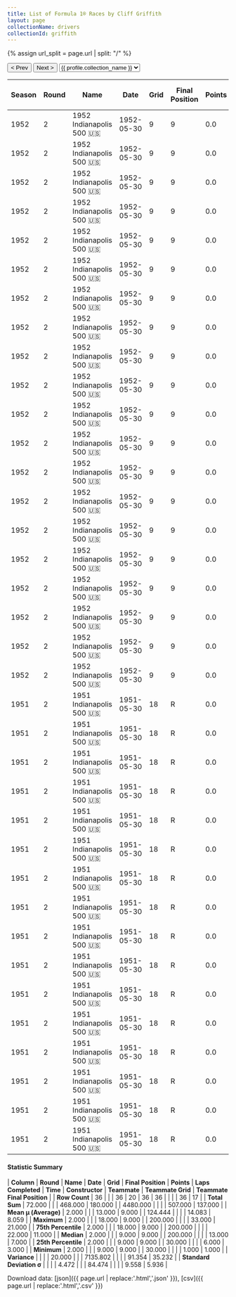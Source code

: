 ```yaml
---
title: List of Formula 1® Races by Cliff Griffith
layout: page
collectionName: drivers
collectionId: griffith
---
```


{% assign url_split = page.url | split: "/" %}
<div id="collection-navigation">
<button onclick="selector.options[selector.selectedIndex-1].value && (window.location = selector.options[selector.selectedIndex-1].value);">&lt; Prev</button>
<button onclick="selector.options[selector.selectedIndex+1].value && (window.location = selector.options[selector.selectedIndex+1].value);">Next &gt;</button>
<select id="selector" onchange="this.options[this.selectedIndex].value && (window.location = this.options[this.selectedIndex].value);">
  {% for collectionId in site.data[page.collectionName].refs %}
    {% if collectionId == page.collectionId %}
      {% assign selected = "selected" %}
    {% else %}
      {% assign selected = "" %}
    {% endif %}
    {% assign profile = site.data[page.collectionName][collectionId].profile %}
    <option value="/f1/{{ page.collectionName }}/{{ collectionId }}/{{ url_split[4] }}" {{ selected }}>{{ profile.collection_name }}</option>
  {% endfor %}
</select>
</div>

| Season | Round | Name | Date | Grid | Final Position | Points | Laps Completed | Time | Constructor | Teammate | Teammate Grid | Teammate Final Position |
|--|--|--|--|--|--|--|--|--|--|--|--|--|
| 1952 | 2 | 1952 Indianapolis 500 🇺🇸 | 1952-05-30 | 9 | 9 | 0.0 | 200 | +12:23.76 | Kurtis Kraft 🇺🇸 | [Jim Rathmann 🇺🇸](/f1/drivers/rathmann) | 10 | 2 |
| 1952 | 2 | 1952 Indianapolis 500 🇺🇸 | 1952-05-30 | 9 | 9 | 0.0 | 200 | +12:23.76 | Kurtis Kraft 🇺🇸 | [Sam Hanks 🇺🇸](/f1/drivers/hanks) | 5 | 3 |
| 1952 | 2 | 1952 Indianapolis 500 🇺🇸 | 1952-05-30 | 9 | 9 | 0.0 | 200 | +12:23.76 | Kurtis Kraft 🇺🇸 | [Art Cross 🇺🇸](/f1/drivers/cross) | 20 | 5 |
| 1952 | 2 | 1952 Indianapolis 500 🇺🇸 | 1952-05-30 | 9 | 9 | 0.0 | 200 | +12:23.76 | Kurtis Kraft 🇺🇸 | [Jimmy Bryan 🇺🇸](/f1/drivers/bryan) | 21 | 6 |
| 1952 | 2 | 1952 Indianapolis 500 🇺🇸 | 1952-05-30 | 9 | 9 | 0.0 | 200 | +12:23.76 | Kurtis Kraft 🇺🇸 | [Jimmy Reece 🇺🇸](/f1/drivers/reece) | 23 | 7 |
| 1952 | 2 | 1952 Indianapolis 500 🇺🇸 | 1952-05-30 | 9 | 9 | 0.0 | 200 | +12:23.76 | Kurtis Kraft 🇺🇸 | [George Connor 🇺🇸](/f1/drivers/george_connor) | 14 | 8 |
| 1952 | 2 | 1952 Indianapolis 500 🇺🇸 | 1952-05-30 | 9 | 9 | 0.0 | 200 | +12:23.76 | Kurtis Kraft 🇺🇸 | [Johnnie Parsons 🇺🇸](/f1/drivers/parsons) | 31 | 10 |
| 1952 | 2 | 1952 Indianapolis 500 🇺🇸 | 1952-05-30 | 9 | 9 | 0.0 | 200 | +12:23.76 | Kurtis Kraft 🇺🇸 | [Jack McGrath 🇺🇸](/f1/drivers/mcgrath) | 3 | 11 |
| 1952 | 2 | 1952 Indianapolis 500 🇺🇸 | 1952-05-30 | 9 | 9 | 0.0 | 200 | +12:23.76 | Kurtis Kraft 🇺🇸 | [Joe James 🇺🇸](/f1/drivers/james) | 16 | 13 |
| 1952 | 2 | 1952 Indianapolis 500 🇺🇸 | 1952-05-30 | 9 | 9 | 0.0 | 200 | +12:23.76 | Kurtis Kraft 🇺🇸 | [Bill Vukovich 🇺🇸](/f1/drivers/vukovich) | 8 | 17 |
| 1952 | 2 | 1952 Indianapolis 500 🇺🇸 | 1952-05-30 | 9 | 9 | 0.0 | 200 | +12:23.76 | Kurtis Kraft 🇺🇸 | [Chuck Stevenson 🇺🇸](/f1/drivers/stevenson) | 11 | 18 |
| 1952 | 2 | 1952 Indianapolis 500 🇺🇸 | 1952-05-30 | 9 | 9 | 0.0 | 200 | +12:23.76 | Kurtis Kraft 🇺🇸 | [Johnny McDowell 🇺🇸](/f1/drivers/mcdowell) | 33 | 21 |
| 1952 | 2 | 1952 Indianapolis 500 🇺🇸 | 1952-05-30 | 9 | 9 | 0.0 | 200 | +12:23.76 | Kurtis Kraft 🇺🇸 | [Rodger Ward 🇺🇸](/f1/drivers/ward) | 22 | R |
| 1952 | 2 | 1952 Indianapolis 500 🇺🇸 | 1952-05-30 | 9 | 9 | 0.0 | 200 | +12:23.76 | Kurtis Kraft 🇺🇸 | [Duke Nalon 🇺🇸](/f1/drivers/nalon) | 4 | R |
| 1952 | 2 | 1952 Indianapolis 500 🇺🇸 | 1952-05-30 | 9 | 9 | 0.0 | 200 | +12:23.76 | Kurtis Kraft 🇺🇸 | [Bob Sweikert 🇺🇸](/f1/drivers/sweikert) | 32 | R |
| 1952 | 2 | 1952 Indianapolis 500 🇺🇸 | 1952-05-30 | 9 | 9 | 0.0 | 200 | +12:23.76 | Kurtis Kraft 🇺🇸 | [Fred Agabashian 🇺🇸](/f1/drivers/agabashian) | 1 | R |
| 1952 | 2 | 1952 Indianapolis 500 🇺🇸 | 1952-05-30 | 9 | 9 | 0.0 | 200 | +12:23.76 | Kurtis Kraft 🇺🇸 | [Gene Hartley 🇺🇸](/f1/drivers/hartley) | 18 | R |
| 1952 | 2 | 1952 Indianapolis 500 🇺🇸 | 1952-05-30 | 9 | 9 | 0.0 | 200 | +12:23.76 | Kurtis Kraft 🇺🇸 | [Bob Scott 🇺🇸](/f1/drivers/bob_scott) | 25 | R |
| 1952 | 2 | 1952 Indianapolis 500 🇺🇸 | 1952-05-30 | 9 | 9 | 0.0 | 200 | +12:23.76 | Kurtis Kraft 🇺🇸 | [Chet Miller 🇺🇸](/f1/drivers/miller) | 27 | R |
| 1952 | 2 | 1952 Indianapolis 500 🇺🇸 | 1952-05-30 | 9 | 9 | 0.0 | 200 | +12:23.76 | Kurtis Kraft 🇺🇸 | [Andy Linden 🇺🇸](/f1/drivers/linden) | 2 | R |
| 1951 | 2 | 1951 Indianapolis 500 🇺🇸 | 1951-05-30 | 18 | R | 0.0 | 30 |   | Kurtis Kraft 🇺🇸 | [Lee Wallard 🇺🇸](/f1/drivers/wallard) | 2 | 1 |
| 1951 | 2 | 1951 Indianapolis 500 🇺🇸 | 1951-05-30 | 18 | R | 0.0 | 30 |   | Kurtis Kraft 🇺🇸 | [Mike Nazaruk 🇺🇸](/f1/drivers/nazaruk) | 7 | 2 |
| 1951 | 2 | 1951 Indianapolis 500 🇺🇸 | 1951-05-30 | 18 | R | 0.0 | 30 |   | Kurtis Kraft 🇺🇸 | [Jack McGrath 🇺🇸](/f1/drivers/mcgrath) | 3 | 3 |
| 1951 | 2 | 1951 Indianapolis 500 🇺🇸 | 1951-05-30 | 18 | R | 0.0 | 30 |   | Kurtis Kraft 🇺🇸 | [Carl Forberg 🇺🇸](/f1/drivers/forberg) | 24 | 7 |
| 1951 | 2 | 1951 Indianapolis 500 🇺🇸 | 1951-05-30 | 18 | R | 0.0 | 30 |   | Kurtis Kraft 🇺🇸 | [Duke Nalon 🇺🇸](/f1/drivers/nalon) | 1 | R |
| 1951 | 2 | 1951 Indianapolis 500 🇺🇸 | 1951-05-30 | 18 | R | 0.0 | 30 |   | Kurtis Kraft 🇺🇸 | [Gene Force 🇺🇸](/f1/drivers/force) | 22 | R |
| 1951 | 2 | 1951 Indianapolis 500 🇺🇸 | 1951-05-30 | 18 | R | 0.0 | 30 |   | Kurtis Kraft 🇺🇸 | [Sam Hanks 🇺🇸](/f1/drivers/hanks) | 12 | R |
| 1951 | 2 | 1951 Indianapolis 500 🇺🇸 | 1951-05-30 | 18 | R | 0.0 | 30 |   | Kurtis Kraft 🇺🇸 | [Bill Schindler 🇺🇸](/f1/drivers/schindler) | 16 | R |
| 1951 | 2 | 1951 Indianapolis 500 🇺🇸 | 1951-05-30 | 18 | R | 0.0 | 30 |   | Kurtis Kraft 🇺🇸 | [Fred Agabashian 🇺🇸](/f1/drivers/agabashian) | 11 | R |
| 1951 | 2 | 1951 Indianapolis 500 🇺🇸 | 1951-05-30 | 18 | R | 0.0 | 30 |   | Kurtis Kraft 🇺🇸 | [Carl Scarborough 🇺🇸](/f1/drivers/scarborough) | 15 | R |
| 1951 | 2 | 1951 Indianapolis 500 🇺🇸 | 1951-05-30 | 18 | R | 0.0 | 30 |   | Kurtis Kraft 🇺🇸 | [Johnnie Parsons 🇺🇸](/f1/drivers/parsons) | 8 | R |
| 1951 | 2 | 1951 Indianapolis 500 🇺🇸 | 1951-05-30 | 18 | R | 0.0 | 30 |   | Kurtis Kraft 🇺🇸 | [Cecil Green 🇺🇸](/f1/drivers/green) | 10 | R |
| 1951 | 2 | 1951 Indianapolis 500 🇺🇸 | 1951-05-30 | 18 | R | 0.0 | 30 |   | Kurtis Kraft 🇺🇸 | [Troy Ruttman 🇺🇸](/f1/drivers/ruttman) | 6 | R |
| 1951 | 2 | 1951 Indianapolis 500 🇺🇸 | 1951-05-30 | 18 | R | 0.0 | 30 |   | Kurtis Kraft 🇺🇸 | [Chet Miller 🇺🇸](/f1/drivers/miller) | 28 | R |
| 1951 | 2 | 1951 Indianapolis 500 🇺🇸 | 1951-05-30 | 18 | R | 0.0 | 30 |   | Kurtis Kraft 🇺🇸 | [Walt Brown 🇺🇸](/f1/drivers/walt_brown) | 13 | R |
| 1951 | 2 | 1951 Indianapolis 500 🇺🇸 | 1951-05-30 | 18 | R | 0.0 | 30 |   | Kurtis Kraft 🇺🇸 | [Manny Ayulo 🇺🇸](/f1/drivers/ayulo) | 3 | 3 |

#### Statistic Summary

| **Column** | **Round** | **Name** | **Date** | **Grid** | **Final Position** | **Points** | **Laps Completed** | **Time** | **Constructor** | **Teammate** | **Teammate Grid** | **Teammate Final Position** |
| **Row Count** | 36 |  |  | 36 | 20 | 36 | 36 |  |  |  | 36 | 17 |
| **Total Sum** | 72.000 |  |  | 468.000 | 180.000 |  | 4480.000 |  |  |  | 507.000 | 137.000 |
| **Mean μ (Average)** | 2.000 |  |  | 13.000 | 9.000 |  | 124.444 |  |  |  | 14.083 | 8.059 |
| **Maximum** | 2.000 |  |  | 18.000 | 9.000 |  | 200.000 |  |  |  | 33.000 | 21.000 |
| **75th Percentile** | 2.000 |  |  | 18.000 | 9.000 |  | 200.000 |  |  |  | 22.000 | 11.000 |
| **Median** | 2.000 |  |  | 9.000 | 9.000 |  | 200.000 |  |  |  | 13.000 | 7.000 |
| **25th Percentile** | 2.000 |  |  | 9.000 | 9.000 |  | 30.000 |  |  |  | 6.000 | 3.000 |
| **Minimum** | 2.000 |  |  | 9.000 | 9.000 |  | 30.000 |  |  |  | 1.000 | 1.000 |
| **Variance** |  |  |  | 20.000 |  |  | 7135.802 |  |  |  | 91.354 | 35.232 |
| **Standard Deviation σ** |  |  |  | 4.472 |  |  | 84.474 |  |  |  | 9.558 | 5.936 |

Download data: [json]({{ page.url | replace:'.html','.json' }}), [csv]({{ page.url | replace:'.html','.csv' }})
